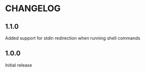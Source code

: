 # CHANGELOG

## 1.1.0
Added support for stdin redirection when running shell commands

## 1.0.0
Initial release
